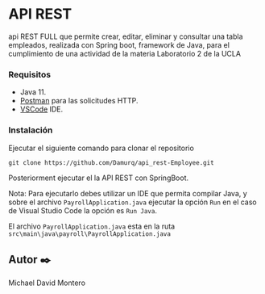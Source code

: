 # API REST 

api REST FULL que permite crear, editar, eliminar y consultar una tabla empleados, realizada con Spring boot, framework de Java, para el cumplimiento de una actividad de la materia Laboratorio 2 de la UCLA

### Requisitos 

* Java 11.
* [Postman](https://www.postman.com/) para las solicitudes HTTP.
* [VSCode](https://code.visualstudio.com/) IDE.

### Instalación 

Ejecutar el siguiente comando para clonar el repositorio

```
git clone https://github.com/Damurq/api_rest-Employee.git
```

Posteriorment ejecutar el la API REST con SpringBoot.

Nota: Para ejecutarlo debes utilizar un IDE que permita compilar Java, y sobre el archivo `PayrollApplication.java` ejecutar la opción `Run` en el caso de Visual Studio Code la opción es `Run Java`.

El archivo `PayrollApplication.java` esta en la ruta `src\main\java\payroll\PayrollApplication.java`

## Autor ✒️

Michael David Montero 
